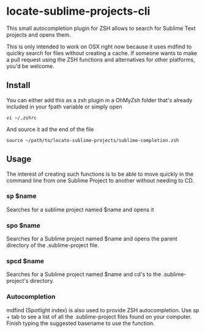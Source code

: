 # locate-sublime-projects-cli
This small autocompletion plugin for ZSH allows to search for Sublime Text projects and opens them.

This is only intended to work on OSX right now because it uses mdfind to quiclky search for files without creating a cache. If someone wants to make a pull request using the ZSH functions and alternatives for other platforms, you'd be welcome.

## Install
You can either add this as a zsh plugin in a OhMyZsh folder that's already included in your fpath variable or simply open

```vi ~/.zshrc```

And source it ad the end of the file

```source ~/path/to/locate-sublime-projects/sublime-completion.zsh```

## Usage
The interest of creating such functions is to be able to move quickly in the command line from one Sublime Project to another without needing to CD.

### sp $name
Searches for a sublime project named $name and opens it

### spo $name
Searches for a Sublime project named $name and opens the parent directory of the .sublime-project file.

### spcd $name
Searches for a Sublime project named $name and cd's to the .sublime-project's directory.

### Autocompletion
mdfind (Spotlight index) is also used to provide ZSH autocompletion. Use sp + tab to see a list of all the .sublime-project files found on your computer. Finish typing the suggested basename to use the function.
